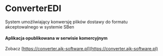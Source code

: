 # ConverterEDI

System umożliwiający konwersję plików dostawy do formatu akceptowalnego w systemie SBen

#### Aplikacja opublikowana w serwisie komercyjnym

Zobacz [https://converter.ajk-software.pl](https://converter.ajk-software.pl)

